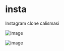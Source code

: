 # insta
Instagram clone calismasi 


![image](https://github.com/hamdeth3/insta/assets/60409526/cf79c71c-1bb6-4bbf-ae34-3dd588029de2)

![image](https://github.com/hamdeth3/insta/assets/60409526/71644cba-5fda-40f6-aeef-2e0404dc9ffe)
